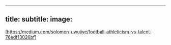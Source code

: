 ___
title:
subtitle:
image:
---
[https://medium.com/solomon-uwujiye/football-athleticism-vs-talent-76edf13026bf]
